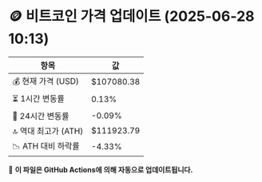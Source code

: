 # 🪙 비트코인 가격 업데이트 (2025-06-28 10:13)

| 항목                | 값 |
|--------------------|----------------|
| 💰 현재 가격 (USD) | $107080.38 |
| ⏳ 1시간 변동률    | 0.13% |
| 📆 24시간 변동률   | -0.09% |
| 🔝 역대 최고가 (ATH) | $111923.79 |
| 📉 ATH 대비 하락률 | -4.33% |

🔄 **이 파일은 GitHub Actions에 의해 자동으로 업데이트됩니다.**
